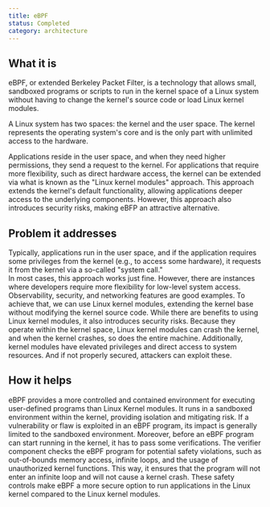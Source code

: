 ```yaml
---
title: eBPF
status: Completed
category: architecture
---
```


## What it is

eBPF, or extended Berkeley Packet Filter, is a technology that allows small, sandboxed programs or scripts to run in the kernel space of a Linux system without having to change the kernel's source code or load Linux kernel modules.

A Linux system has two spaces: the kernel and the user space. 
The kernel represents the operating system's core and is the only part 
with unlimited access to the hardware. 

Applications reside in the user space, and when they need higher permissions, 
they send a request to the kernel.
For applications that require more flexibility, such as direct hardware 
access, the kernel can be extended via what is known as the "Linux 
kernel modules" approach. This approach extends the kernel's default functionality,
 allowing applications deeper access to the underlying components. 
 However, this approach also introduces security risks, making eBFP an attractive alternative.

## Problem it addresses
Typically, applications run in the user space, and if the application requires some privileges from the kernel (e.g., to access some hardware), 
it requests it from the kernel via a so-called "system call."  
In most cases, this approach works just fine. However, there are instances where developers require more flexibility for low-level system access.
Observability, security, and networking features are good examples.
To achieve that, we can use Linux kernel modules, extending the kernel base without modifying the kernel source code. 
While there are benefits to using Linux kernel modules, it also introduces security risks. 
Because they operate within the kernel space, Linux kernel modules can crash the kernel, and when the kernel crashes, so does the entire machine.
Additionally, kernel modules have elevated privileges and direct access to system resources. And if not properly secured, attackers can exploit these.

## How it helps
eBPF provides a more controlled and contained environment for executing user-defined programs than Linux Kernel modules.
It runs in a sandboxed environment within the kernel, providing isolation and mitigating risk. 
If a vulnerability or flaw is exploited in an eBPF program, its impact is generally limited to the sandboxed environment.
Moreover, before an eBPF program can start running in the kernel, it has to pass some verifications. 
The verifier component checks the eBPF program for potential safety violations, 
such as out-of-bounds memory access, infinite loops, and the usage of unauthorized kernel functions.
This way, it ensures that the program will not enter an infinite loop and will not cause a kernel crash.
These safety controls make eBPF a more secure option to run applications in the Linux kernel compared to the Linux kernel modules.
